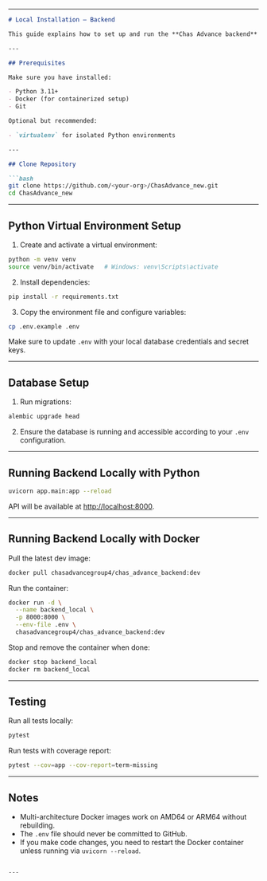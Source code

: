 
---

````markdown
# Local Installation – Backend

This guide explains how to set up and run the **Chas Advance backend** locally for development or testing.

---

## Prerequisites

Make sure you have installed:

- Python 3.11+  
- Docker (for containerized setup)  
- Git  

Optional but recommended:

- `virtualenv` for isolated Python environments  

---

## Clone Repository

```bash
git clone https://github.com/<your-org>/ChasAdvance_new.git
cd ChasAdvance_new
````

---

## Python Virtual Environment Setup

1. Create and activate a virtual environment:

```bash
python -m venv venv
source venv/bin/activate   # Windows: venv\Scripts\activate
```

2. Install dependencies:

```bash
pip install -r requirements.txt
```

3. Copy the environment file and configure variables:

```bash
cp .env.example .env
```

Make sure to update `.env` with your local database credentials and secret keys.

---

## Database Setup

1. Run migrations:

```bash
alembic upgrade head
```

2. Ensure the database is running and accessible according to your `.env` configuration.

---

## Running Backend Locally with Python

```bash
uvicorn app.main:app --reload
```

API will be available at [http://localhost:8000](http://localhost:8000).

---

## Running Backend Locally with Docker

Pull the latest dev image:

```bash
docker pull chasadvancegroup4/chas_advance_backend:dev
```

Run the container:

```bash
docker run -d \
  --name backend_local \
  -p 8000:8000 \
  --env-file .env \
  chasadvancegroup4/chas_advance_backend:dev
```

Stop and remove the container when done:

```bash
docker stop backend_local
docker rm backend_local
```

---

## Testing

Run all tests locally:

```bash
pytest
```

Run tests with coverage report:

```bash
pytest --cov=app --cov-report=term-missing
```

---

## Notes

* Multi-architecture Docker images work on AMD64 or ARM64 without rebuilding.
* The `.env` file should never be committed to GitHub.
* If you make code changes, you need to restart the Docker container unless running via `uvicorn --reload`.

```

---
